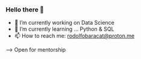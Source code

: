 ### Hello there 👋

- 🔭 I’m currently working on Data Science
- 🌱 I’m currently learning ... Python & SQL
- 📫 How to reach me: rodolfobaracat@proton.me

--> Open for mentorship



